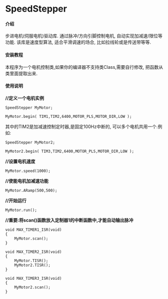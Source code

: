 # SpeedStepper


#### 介绍
步进电机(伺服电机)驱动库. 通过脉冲/方向引脚控制电机, 自动实现加减速/限位等功能. 该库是速度型算法, 适合平滑调速的场合, 比如拉线轮或是传送带等等.


#### 安装教程

本程序为一个电机控制类,如果你的编译器不支持类Class,需要自行修改, 把函数从类里面提取出来.

#### 使用说明

 **//定义一个电机实例** 

`SpeedStepper MyMotor;`

`MyMotor.begin( TIM1,TIM2,6400,MOTOR_PLS,MOTOR_DIR,LOW );`

 其中的TIM2是加减速控制定时器,是固定100Hz中断的, 可以多个电机共用一个.例如:

`SpeedStepper MyMotor2;`

`MyMotor2.begin( TIM3,TIM2,6400,MOTOR_PLS,MOTOR_DIR,LOW );`

 **//设置电机速度** 

`MyMotor.speed(1000);`

 **//使能电机加减速功能** 

`MyMotor.ARamp(500,500);`

 **//开始运行** 

`MyMotor.run();`

 **//重要:将scan()函数放入定制器1的中断函数中,才能自动输出脉冲** 

```
void MAX_TIMER1_ISR(void)
{
    MyMotor.scan();
}
```

```
void MAX_TIMER2_ISR(void)
{
    MyMotor.TISR();
    MyMotor2.TISR();
}
```

```
void MAX_TIMER3_ISR(void)
{
    MyMotor2.scan();
}
```